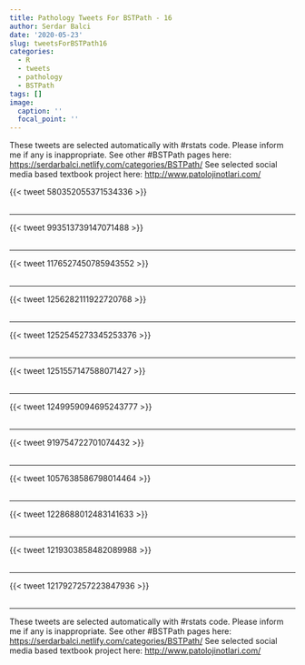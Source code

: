 ```yaml
---
title: Pathology Tweets For BSTPath - 16
author: Serdar Balci
date: '2020-05-23'
slug: tweetsForBSTPath16
categories:
  - R
  - tweets
  - pathology
  - BSTPath
tags: []
image:
  caption: ''
  focal_point: ''
---
```



These tweets are selected automatically with #rstats code. Please inform me if any is inappropriate.
See other #BSTPath pages here: https://serdarbalci.netlify.com/categories/BSTPath/ 
See selected social media based textbook project here: http://www.patolojinotlari.com/

{{< tweet 580352055371534336 >}}
<br>
<br>
<hr>
{{< tweet 993513739147071488 >}}
<br>
<br>
<hr>
{{< tweet 1176527450785943552 >}}
<br>
<br>
<hr>
{{< tweet 1256282111922720768 >}}
<br>
<br>
<hr>
{{< tweet 1252545273345253376 >}}
<br>
<br>
<hr>
{{< tweet 1251557147588071427 >}}
<br>
<br>
<hr>
{{< tweet 1249959094695243777 >}}
<br>
<br>
<hr>
{{< tweet 919754722701074432 >}}
<br>
<br>
<hr>
{{< tweet 1057638586798014464 >}}
<br>
<br>
<hr>
{{< tweet 1228688012483141633 >}}
<br>
<br>
<hr>
{{< tweet 1219303858482089988 >}}
<br>
<br>
<hr>
{{< tweet 1217927257223847936 >}}
<br>
<br>
<hr>


These tweets are selected automatically with #rstats code. Please inform me if any is inappropriate.
See other #BSTPath pages here: https://serdarbalci.netlify.com/categories/BSTPath/ 
See selected social media based textbook project here: http://www.patolojinotlari.com/
